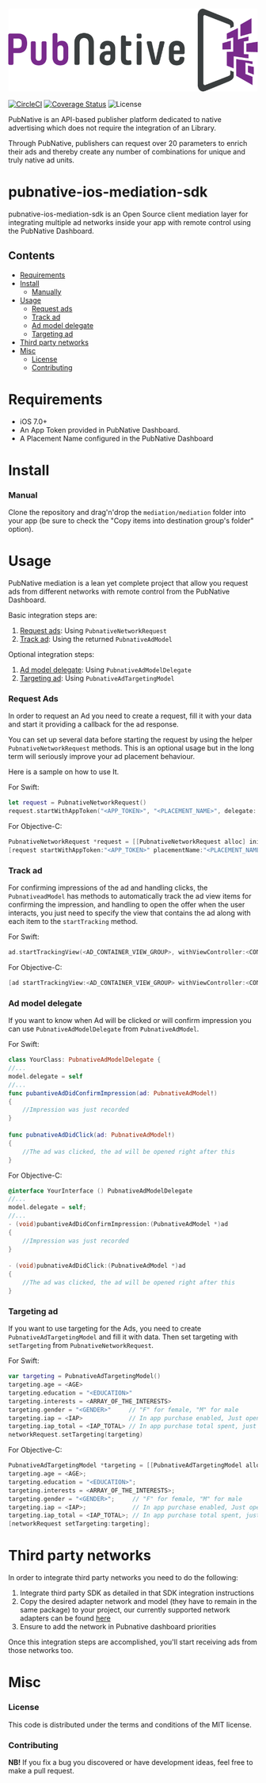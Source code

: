 ![ScreenShot](PNLogo.png)

[![CircleCI](https://circleci.com/gh/pubnative/pubnative-ios-mediation-sdk.svg?style=shield)](https://circleci.com/gh/pubnative/pubnative-ios-mediation-sdk) [![Coverage Status](https://coveralls.io/repos/github/pubnative/pubnative-ios-mediation-sdk/badge.svg)](https://coveralls.io/github/pubnative/pubnative-ios-mediation-sdk) ![License](https://img.shields.io/badge/license-MIT-lightgrey.svg)

PubNative is an API-based publisher platform dedicated to native advertising which does not require the integration of an Library.

Through PubNative, publishers can request over 20 parameters to enrich their ads and thereby create any number of combinations for unique and truly native ad units.

# pubnative-ios-mediation-sdk

pubnative-ios-mediation-sdk is an Open Source client mediation layer for integrating multiple ad networks inside your app with remote control using the PubNative Dashboard.

## Contents

* [Requirements](#requirements)
* [Install](#install)
    * [Manually](#install_manual)
* [Usage](#usage)
    * [Request ads](#usage_request)
    * [Track ad](#usage_track_ad)
    * [Ad model delegate](#usage_ad_delegate)
    * [Targeting ad](#usage_targeting_ad)
* [Third party networks](#networks)
* [Misc](#misc)
    * [License](#misc_license)
    * [Contributing](#misc_contributing)

<a name="requirements"></a>
# Requirements

* iOS 7.0+
* An App Token provided in PubNative Dashboard.
* A Placement Name configured in the PubNative Dashboard

<a name="install"></a>
# Install

<a name="install_manual"></a>
### Manual
Clone the repository and drag'n'drop the `mediation/mediation` folder into your app (be sure to check the "Copy items into destination group's folder" option).

<a name="usage"></a>
# Usage

PubNative mediation is a lean yet complete project that allow you request ads from different networks with remote control from the PubNative Dashboard.

Basic integration steps are:

1. [Request ads](#usage_request): Using `PubnativeNetworkRequest`
2. [Track ad](#usage_track_ad): Using the returned `PubnativeAdModel`

Optional integration steps:

1. [Ad model delegate](#usage_ad_delegate): Using `PubnativeAdModelDelegate`
2. [Targeting ad](#usage_targeting_ad): Using `PubnativeAdTargetingModel`

<a name="usage_request"></a>
### Request Ads

In order to request an Ad you need to create a request, fill it with your data and start it providing a callback for the ad response.

You can set up several data before starting the request by using the helper `PubnativeNetworkRequest` methods. This is an optional usage but in the long term will seriously improve your ad placement behaviour.

Here is a sample on how to use It.

For Swift:
```swift
let request = PubnativeNetworkRequest()
request.startWithAppToken("<APP_TOKEN>", "<PLACEMENT_NAME>", delegate: self)
```

For Objective-C:
```objective-c
PubnativeNetworkRequest *request = [[PubnativeNetworkRequest alloc] init]
[request startWithAppToken:"<APP_TOKEN>" placementName:"<PLACEMENT_NAME>" delegate: self]
```

<a name="usage_track_ad"></a>
### Track ad

For confirming impressions of the ad and handling clicks, the `PubnativeadModel` has methods to automatically track the ad view items for confirming the impression, and handling to open the offer when the user interacts, you just need to specify the view that contains the ad along with each item to the `startTracking` method.

For Swift:
```swift
ad.startTrackingView(<AD_CONTAINER_VIEW_GROUP>, withViewController:<CONTROLLER>)
```

For Objective-C:
```objective-c
[ad startTrackingView:<AD_CONTAINER_VIEW_GROUP> withViewController:<CONTROLLER>];
```
<a name="usage_ad_delegate"></a>
### Ad model delegate

If you want to know when Ad will be clicked or will confirm impression you can use `PubnativeAdModelDelegate` from `PubnativeAdModel`. 

For Swift:
```swift
class YourClass: PubnativeAdModelDelegate {
//...
model.delegate = self
//...
func pubantiveAdDidConfirmImpression(ad: PubnativeAdModel!)
{
    //Impression was just recorded
}

func pubnativeAdDidClick(ad: PubnativeAdModel!)
{
    //The ad was clicked, the ad will be opened right after this
}
```

For Objective-C:
```objective-c
@interface YourInterface () PubnativeAdModelDelegate
//...
model.delegate = self;
//...
- (void)pubantiveAdDidConfirmImpression:(PubnativeAdModel *)ad
{
    //Impression was just recorded
}

- (void)pubnativeAdDidClick:(PubnativeAdModel *)ad
{
    //The ad was clicked, the ad will be opened right after this
}
```
<a name="usage_targeting_ad"></a>
### Targeting ad

If you want to use targeting for the Ads, you need to create `PubnativeAdTargetingModel` and fill it with data. Then set targeting with `setTargeting` from `PubnativeNetworkRequest`.

For Swift:
```swift
var targeting = PubnativeAdTargetingModel()
targeting.age = <AGE>
targeting.education = "<EDUCATION>"
targeting.interests = <ARRAY_OF_THE_INTERESTS>
targeting.gender = "<GENDER>"     // "F" for female, "M" for male
targeting.iap = <IAP>             // In app purchase enabled, Just open it for the user to fill
targeting.iap_total = <IAP_TOTAL> // In app purchase total spent, just open for the user to fill
networkRequest.setTargeting(targeting)
```

For Objective-C:
```objective-c
PubnativeAdTargetingModel *targeting = [[PubnativeAdTargetingModel alloc] init];
targeting.age = <AGE>;
targeting.education = "<EDUCATION>";
targeting.interests = <ARRAY_OF_THE_INTERESTS>;
targeting.gender = "<GENDER>";     // "F" for female, "M" for male
targeting.iap = <IAP>;             // In app purchase enabled, Just open it for the user to fill
targeting.iap_total = <IAP_TOTAL>; // In app purchase total spent, just open for the user to fill
[networkRequest setTargeting:targeting];
```

<a name="networks"></a>
# Third party networks

In order to integrate third party networks you need to do the following:

1. Integrate third party SDK as detailed in that SDK integration instructions
2. Copy the desired adapter network and model (they have to remain in the same package) to your project, our currently supported network adapters can be found [here](https://github.com/pubnative/pubnative-ios-mediation-sdk/tree/documentation/mediation/mediation.adapters)
3. Ensure to add the network in Pubnative dashboard priorities

Once this integration steps are accomplished, you'll start receiving ads from those networks too.

<a name="misc"></a>
# Misc

<a name="misc_license"></a>
### License

This code is distributed under the terms and conditions of the MIT license.

<a name="misc_contributing"></a>
### Contributing

**NB!** If you fix a bug you discovered or have development ideas, feel free to make a pull request.